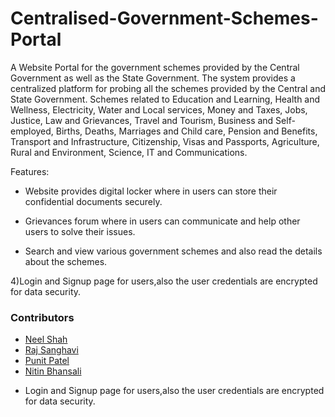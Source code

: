 # Centralised-Government-Schemes-Portal
A Website Portal for the government schemes provided by the Central Government as well as the State Government. The system provides a centralized platform for probing all the schemes provided by the Central and State Government. Schemes related to Education and Learning, Health and Wellness, Electricity, Water and Local services, Money and Taxes, Jobs, Justice, Law and Grievances, Travel and Tourism, Business and Self-employed, Births, Deaths, Marriages and Child care, Pension and Benefits, Transport and Infrastructure, Citizenship, Visas and Passports, Agriculture, Rural and Environment, Science, IT and Communications.

Features:

* Website provides digital locker where in users can store their confidential documents securely.

* Grievances forum where in users can communicate and help other users to solve their issues.

* Search and view various government schemes and also read the details about the schemes.


4)Login and Signup page for users,also the user credentials are encrypted for data security.

### Contributors

- [Neel Shah](https://github.com/deadpanther)
- [Raj Sanghavi](https://github.com/rajs09)
- [Punit Patel](https://github.com/punit9878)
- [Nitin Bhansali](https://github.com/nitin0711)

* Login and Signup page for users,also the user credentials are encrypted for data security.

